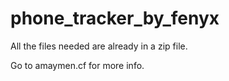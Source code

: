 # phone_tracker_by_fenyx
All the files needed are already in a zip file.

Go to amaymen.cf for more info.
